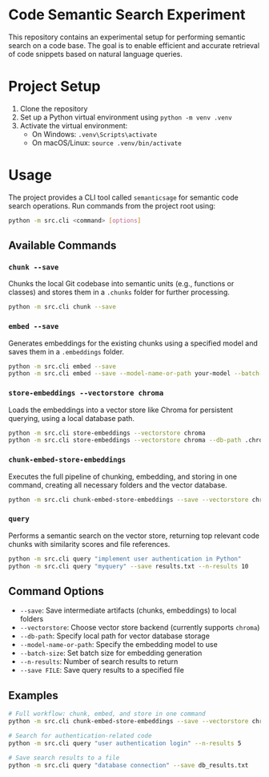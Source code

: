 # Code Semantic Search Experiment

This repository contains an experimental setup for performing semantic search on a code base. The goal is to enable efficient and accurate retrieval of code snippets based on natural language queries.

# Project Setup

1. Clone the repository
2. Set up a Python virtual environment using `python -m venv .venv`
3. Activate the virtual environment:
   - On Windows: `.venv\Scripts\activate`
   - On macOS/Linux: `source .venv/bin/activate`

# Usage

The project provides a CLI tool called `semanticsage` for semantic code search operations. Run commands from the project root using:

```bash
python -m src.cli <command> [options]
```

## Available Commands

### `chunk --save`

Chunks the local Git codebase into semantic units (e.g., functions or classes) and stores them in a `.chunks` folder for further processing.

```bash
python -m src.cli chunk --save
```

### `embed --save`

Generates embeddings for the existing chunks using a specified model and saves them in a `.embeddings` folder.

```bash
python -m src.cli embed --save
python -m src.cli embed --save --model-name-or-path your-model --batch-size 16
```

### `store-embeddings --vectorstore chroma`

Loads the embeddings into a vector store like Chroma for persistent querying, using a local database path.

```bash
python -m src.cli store-embeddings --vectorstore chroma
python -m src.cli store-embeddings --vectorstore chroma --db-path .chroma_db
```

### `chunk-embed-store-embeddings`

Executes the full pipeline of chunking, embedding, and storing in one command, creating all necessary folders and the vector database.

```bash
python -m src.cli chunk-embed-store-embeddings --save --vectorstore chroma
```

### `query`

Performs a semantic search on the vector store, returning top relevant code chunks with similarity scores and file references.

```bash
python -m src.cli query "implement user authentication in Python"
python -m src.cli query "myquery" --save results.txt --n-results 10
```

## Command Options

- `--save`: Save intermediate artifacts (chunks, embeddings) to local folders
- `--vectorstore`: Choose vector store backend (currently supports `chroma`)
- `--db-path`: Specify local path for vector database storage
- `--model-name-or-path`: Specify the embedding model to use
- `--batch-size`: Set batch size for embedding generation
- `--n-results`: Number of search results to return
- `--save FILE`: Save query results to a specified file

## Examples

```bash
# Full workflow: chunk, embed, and store in one command
python -m src.cli chunk-embed-store-embeddings --save --vectorstore chroma

# Search for authentication-related code
python -m src.cli query "user authentication login" --n-results 5

# Save search results to a file
python -m src.cli query "database connection" --save db_results.txt
```

